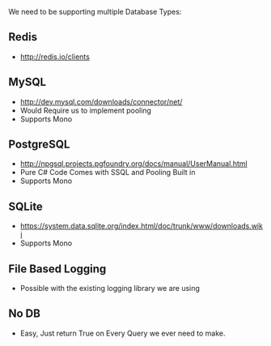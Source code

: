 We need to be supporting multiple Database Types:

## Redis
* http://redis.io/clients

## MySQL
* http://dev.mysql.com/downloads/connector/net/
* Would Require us to implement pooling
* Supports Mono 

## PostgreSQL
* http://npgsql.projects.pgfoundry.org/docs/manual/UserManual.html
* Pure C# Code Comes with SSQL and Pooling Built in
* Supports Mono

## SQLite
* https://system.data.sqlite.org/index.html/doc/trunk/www/downloads.wiki
* Supports Mono

## File Based Logging
* Possible with the existing logging library we are using

## No DB
* Easy, Just return True on Every Query we ever need to make.

